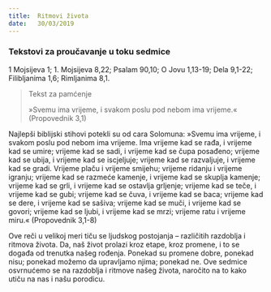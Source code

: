 ```yaml
---
title:  Ritmovi života
date:   30/03/2019
---
```


### Tekstovi za proučavanje u toku sedmice
1 Mojsijeva 1; 1. Mojsijeva 8,22; Psalam 90,10; O Jovu 1,13-19; Dela 9,1-22; Filibljanima 1,6; Rimljanima 8,1.

> <p>Tekst za pamćenje</p>
> »Svemu ima vrijeme, i svakom poslu pod nebom ima vrijeme.« (Propovednik 3,1)

Najlepši biblijski stihovi potekli su od cara Solomuna: »Svemu ima vrijeme, i svakom poslu pod nebom ima vrijeme. Ima vrijeme kad se rađa, i vrijeme kad se umire; vrijeme kad se sadi, i vrijeme kad se čupa posađeno; vrijeme kad se ubija, i vrijeme kad se iscjeljuje; vrijeme kad se razvaljuje, i vrijeme kad se gradi. Vrijeme plaču i vrijeme smijehu; vrijeme ridanju i vrijeme igranju; vrijeme kad se razmeće kamenje, i vrijeme kad se skuplja kamenje; vrijeme kad se grli, i vrijeme kad se ostavlja grljenje; vrijeme kad se teče, i vrijeme kad se gubi; vrijeme kad se čuva, i vrijeme kad se baca; vrijeme kad se dere, i vrijeme kad se sašiva; vrijeme kad se muči, i vrijeme kad se govori; vrijeme kad se ljubi, i vrijeme kad se mrzi; vrijeme ratu i vrijeme miru.« (Propovednik 3,1-8)

Ove reči u velikoj meri tiču se ljudskog postojanja – ra­zličitih razdoblja i ritmova života. Da, naš život prolazi kroz etape, kroz promene, i to se događa od trenutka našeg rođenja. Ponekad su promene dobre, ponekad nisu; ponekad možemo da upravljamo njima; ponekad ne. Ove sedmice osvrnućemo se na razdoblja i ritmove našeg života, naročito na to kako utiču na nas i našu porodicu.
